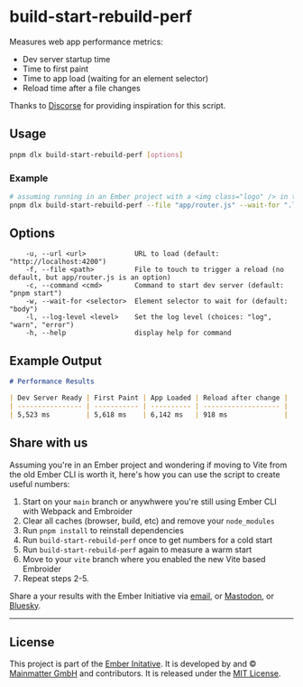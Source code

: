 # build-start-rebuild-perf

Measures web app performance metrics:
- Dev server startup time
- Time to first paint
- Time to app load (waiting for an element selector)
- Reload time after a file changes

Thanks to [Discorse](https://github.com/discourse/discourse/blob/7729810716210a0354b3b4d40006c3b12a92d14d/vite-perf-test.mjs) for providing inspiration for this script.

## Usage

```sh
pnpm dlx build-start-rebuild-perf [options]
```

### Example

```sh
# assuming running in an Ember project with a <img class="logo" /> in the app layout
pnpm dlx build-start-rebuild-perf --file "app/router.js" --wait-for ".logo"
```

## Options

```
	-u, --url <url>            URL to load (default: "http://localhost:4200")
	-f, --file <path>          File to touch to trigger a reload (no default, but app/router.js is an option)
	-c, --command <cmd>        Command to start dev server (default: "pnpm start")
	-w, --wait-for <selector>  Element selector to wait for (default: "body")
	-l, --log-level <level>    Set the log level (choices: "log", "warn", "error")
	-h, --help                 display help for command
```

## Example Output

```md
# Performance Results

| Dev Server Ready | First Paint | App Loaded | Reload after change |
| ---------------- | ----------- | ---------- | ------------------- |
| 5,523 ms         | 5,618 ms    | 6,142 ms   | 918 ms              |
```

## Share with us

Assuming you're in an Ember project and wondering if moving to Vite from the old Ember CLI is worth it, here's how you can use the script to create useful numbers:

1. Start on your `main` branch or anywhwere you're still using Ember CLI with Webpack and Embroider
2. Clear all caches (browser, build, etc) and remove your `node_modules`
3. Run `pnpm install` to reinstall dependencies
4. Run `build-start-rebuild-perf` once to get numbers for a cold start
5. Run `build-start-rebuild-perf` again to measure a warm start
6. Move to your `vite` branch where you enabled the new Vite based Embroider
7. Repeat steps 2-5.

Share a your results with the Ember Initiative via [email](https://mainmatter.com/contact/), or [Mastodon](https://fosstodon.org/@mainmatter), or [Bluesky](https://bsky.app/profile/mainmatter.com).

---

## License

This project is part of the [Ember Initative](https://mainmatter.com/ember-initiative/). It is developed by and &copy; [Mainmatter GmbH](http://mainmatter.com) and contributors. It is released under the [MIT License](./LICENSE).
